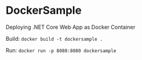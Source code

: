 # DockerSample

Deploying .NET Core Web App as Docker Container

Build: `docker build -t dockersample .`

Run: `docker run -p 8080:8080 dockersample`
